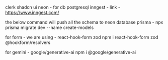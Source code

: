 clerk
shadcn ui
neon - for db postgresql
inngest - link - https://www.inngest.com/

the below command will push all the schema to neon database
prisma - npx prisma migrate dev --name create-models

for form - we are using - react-hook-form zod
npm i react-hook-form zod @hookform/resolvers

for gemini - google/generative-ai
npm i @google/generative-ai

